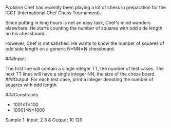 
*Problem*
Chef has recently been playing a lot of chess in preparation for the ICCT (International Chef Chess Tournament).

Since putting in long hours is not an easy task, Chef's mind wanders elsewhere. He starts counting the number of squares with odd side length on his chessboard..

However, Chef is not satisfied. He wants to know the number of squares of odd side length on a generic N*NN∗N chessboard.

###Input:

The first line will contain a single integer TT, the number of test cases.
The next TT lines will have a single integer NN, the size of the chess board.
###Output: For each test case, print a integer denoting the number of squares with odd length.

###Constraints

* 1001≤T≤100
* 10001≤N≤1000


Sample 1:
Input:
2
3
8
Output:
10
120
